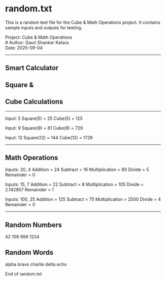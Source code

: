 # random.txt

This is a random text file for the Cube & Math Operations project.
It contains sample inputs and outputs for testing.

Project: Cube & Math Operations<br>      # Author: Gauri Shankar Katara
<br>
Date: 2025-09-04

--------------------------
##  Smart Calculator 
##  Square & 
##  Cube Calculations
--------------------------
Input: 5
Square(5) = 25
Cube(5)   = 125

Input: 9
Square(9) = 81
Cube(9)   = 729

Input: 12
Square(12) = 144
Cube(12)   = 1728

--------------------------
Math Operations
--------------------------
Inputs: 20, 4
Addition       = 24
Subtract       = 16
Multiplication = 80
Divide         = 5
Remainder      = 0

Inputs: 15, 7
Addition       = 22
Subtract       = 8
Multiplication = 105
Divide         = 2.142857
Remainder      = 1

Inputs: 100, 25
Addition       = 125
Subtract       = 75
Multiplication = 2500
Divide         = 4
Remainder      = 0

--------------------------
Random Numbers
--------------------------
42
108
999
1234

Random Words
--------------------------
alpha
bravo
charlie
delta
echo

End of random.txt
